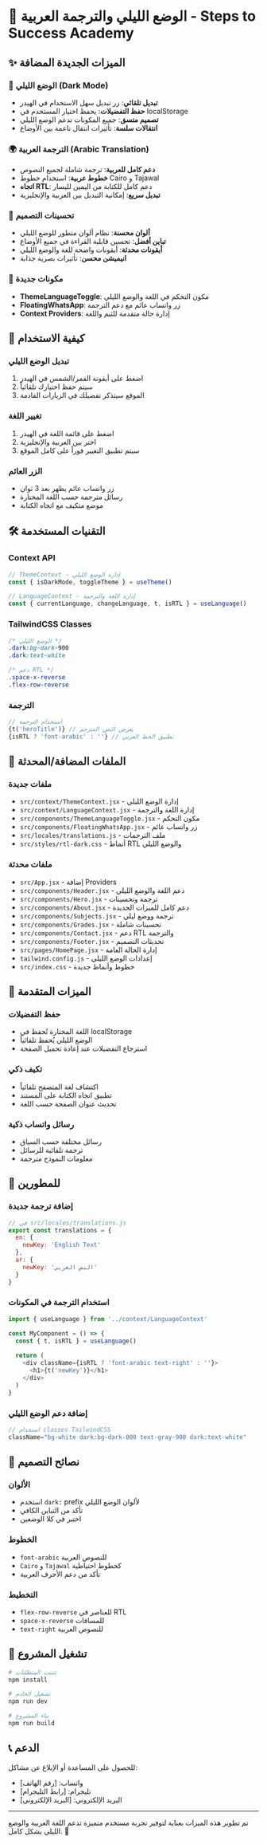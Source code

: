 # 🌙 الوضع الليلي والترجمة العربية - Steps to Success Academy

## ✨ الميزات الجديدة المضافة

### 🌙 الوضع الليلي (Dark Mode)
- **تبديل تلقائي**: زر تبديل سهل الاستخدام في الهيدر
- **حفظ التفضيلات**: يحفظ اختيار المستخدم في localStorage
- **تصميم متسق**: جميع المكونات تدعم الوضع الليلي
- **انتقالات سلسة**: تأثيرات انتقال ناعمة بين الأوضاع

### 🌍 الترجمة العربية (Arabic Translation)
- **دعم كامل للعربية**: ترجمة شاملة لجميع النصوص
- **خطوط عربية**: استخدام خطوط Cairo و Tajawal
- **اتجاه RTL**: دعم كامل للكتابة من اليمين لليسار
- **تبديل سريع**: إمكانية التبديل بين العربية والإنجليزية

### 🎨 تحسينات التصميم
- **ألوان محسنة**: نظام ألوان متطور للوضع الليلي
- **تباين أفضل**: تحسين قابلية القراءة في جميع الأوضاع
- **أيقونات محدثة**: أيقونات واضحة للغة والوضع الليلي
- **انيميشن محسن**: تأثيرات بصرية جذابة

### 📱 مكونات جديدة
- **ThemeLanguageToggle**: مكون التحكم في اللغة والوضع الليلي
- **FloatingWhatsApp**: زر واتساب عائم مع دعم الترجمة
- **Context Providers**: إدارة حالة متقدمة للثيم واللغة

## 🚀 كيفية الاستخدام

### تبديل الوضع الليلي
1. اضغط على أيقونة القمر/الشمس في الهيدر
2. سيتم حفظ اختيارك تلقائياً
3. الموقع سيتذكر تفضيلك في الزيارات القادمة

### تغيير اللغة
1. اضغط على قائمة اللغة في الهيدر
2. اختر بين العربية والإنجليزية
3. سيتم تطبيق التغيير فوراً على كامل الموقع

### الزر العائم
- زر واتساب عائم يظهر بعد 3 ثوان
- رسائل مترجمة حسب اللغة المختارة
- موضع متكيف مع اتجاه الكتابة

## 🛠️ التقنيات المستخدمة

### Context API
```javascript
// ThemeContext - إدارة الوضع الليلي
const { isDarkMode, toggleTheme } = useTheme()

// LanguageContext - إدارة اللغة والترجمة
const { currentLanguage, changeLanguage, t, isRTL } = useLanguage()
```

### TailwindCSS Classes
```css
/* الوضع الليلي */
.dark:bg-dark-900
.dark:text-white

/* دعم RTL */
.space-x-reverse
.flex-row-reverse
```

### الترجمة
```javascript
// استخدام الترجمة
{t('heroTitle')} // يعرض النص المترجم
{isRTL ? 'font-arabic' : ''} // تطبيق الخط العربي
```

## 📁 الملفات المضافة/المحدثة

### ملفات جديدة
- `src/context/ThemeContext.jsx` - إدارة الوضع الليلي
- `src/context/LanguageContext.jsx` - إدارة اللغة والترجمة
- `src/components/ThemeLanguageToggle.jsx` - مكون التحكم
- `src/components/FloatingWhatsApp.jsx` - زر واتساب عائم
- `src/locales/translations.js` - ملف الترجمات
- `src/styles/rtl-dark.css` - أنماط RTL والوضع الليلي

### ملفات محدثة
- `src/App.jsx` - إضافة Providers
- `src/components/Header.jsx` - دعم اللغة والوضع الليلي
- `src/components/Hero.jsx` - ترجمة وتحسينات
- `src/components/About.jsx` - دعم كامل للميزات الجديدة
- `src/components/Subjects.jsx` - ترجمة ووضع ليلي
- `src/components/Grades.jsx` - تحسينات شاملة
- `src/components/Contact.jsx` - دعم RTL والترجمة
- `src/components/Footer.jsx` - تحديثات التصميم
- `src/pages/HomePage.jsx` - إدارة الحالة العامة
- `tailwind.config.js` - إعدادات الوضع الليلي
- `src/index.css` - خطوط وأنماط جديدة

## 🎯 الميزات المتقدمة

### حفظ التفضيلات
- اللغة المختارة تُحفظ في localStorage
- الوضع الليلي يُحفظ تلقائياً
- استرجاع التفضيلات عند إعادة تحميل الصفحة

### تكيف ذكي
- اكتشاف لغة المتصفح تلقائياً
- تطبيق اتجاه الكتابة على المستند
- تحديث عنوان الصفحة حسب اللغة

### رسائل واتساب ذكية
- رسائل مختلفة حسب السياق
- ترجمة تلقائية للرسائل
- معلومات النموذج مترجمة

## 🔧 للمطورين

### إضافة ترجمة جديدة
```javascript
// في src/locales/translations.js
export const translations = {
  en: {
    newKey: 'English Text'
  },
  ar: {
    newKey: 'النص العربي'
  }
}
```

### استخدام الترجمة في المكونات
```javascript
import { useLanguage } from '../context/LanguageContext'

const MyComponent = () => {
  const { t, isRTL } = useLanguage()
  
  return (
    <div className={isRTL ? 'font-arabic text-right' : ''}>
      <h1>{t('newKey')}</h1>
    </div>
  )
}
```

### إضافة دعم الوضع الليلي
```javascript
// استخدام classes TailwindCSS
className="bg-white dark:bg-dark-800 text-gray-900 dark:text-white"
```

## 🎨 نصائح التصميم

### الألوان
- استخدم `dark:` prefix لألوان الوضع الليلي
- تأكد من التباين الكافي
- اختبر في كلا الوضعين

### الخطوط
- `font-arabic` للنصوص العربية
- `Cairo` و `Tajawal` كخطوط احتياطية
- تأكد من دعم الأحرف العربية

### التخطيط
- `flex-row-reverse` للعناصر في RTL
- `space-x-reverse` للمسافات
- `text-right` للنصوص العربية

## 🚀 تشغيل المشروع

```bash
# تثبيت المتطلبات
npm install

# تشغيل الخادم
npm run dev

# بناء المشروع
npm run build
```

## 📞 الدعم

للحصول على المساعدة أو الإبلاغ عن مشاكل:
- واتساب: [رقم الهاتف]
- تليجرام: [رابط التليجرام]
- البريد الإلكتروني: [البريد الإلكتروني]

---

تم تطوير هذه الميزات بعناية لتوفير تجربة مستخدم متميزة تدعم اللغة العربية والوضع الليلي بشكل كامل. 🌟